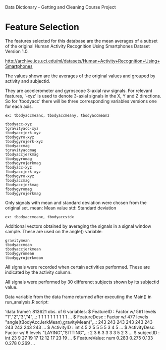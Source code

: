 Data Dictionary - Getting and Cleaning Course Project

Feature Selection 
=================

The features selected for this database are the mean averages of a subset of the original Human 
Activity Recognition Using Smartphones Dataset Version 1.0.

http://archive.ics.uci.edu/ml/datasets/Human+Activity+Recognition+Using+Smartphones

The values shown are the averages of the original values and grouped by activity and subjectid.

They are accelerometer and gyroscope 3-axial raw signals. For relevant features,
'-xyz' is used to denote 3-axial signals in the X, Y and Z directions. So for
'tbodyacc' there will be three corresponding variables versions one for each axis.

	ex: tbodyaccmeanx, tbodyaccmeany, tbodyaccmeanz

	tbodyacc-xyz
	tgravityacc-xyz
	tbodyaccjerk-xyz
	tbodygyro-xyz
	tbodygyrojerk-xyz
	tbodyaccmag
	tgravityaccmag
	tbodyaccjerkmag
	tbodygyromag
	tbodygyrojerkmag
	fbodyacc-xyz
	fbodyaccjerk-xyz
	fbodygyro-xyz
	fbodyaccmag
	fbodyaccjerkmag
	fbodygyromag
	fbodygyrojerkmag


Only signals with mean and standard deviation were chosen from the original set. 
	mean: Mean value
	std: Standard deviation

	ex: tbodyaccmeanx, tbodyaccstdx

Additional vectors obtained by averaging the signals in a signal window sample. These are used on the angle() variable:

	gravitymean
	tbodyaccmean
	tbodyaccjerkmean
	tbodygyromean
	tbodygyrojerkmean

All signals were recorded when certain activities performed. These are indicated by the activity 
column.

All signals were performed by 30 differenct subjects shown by its subjectid value.


Data variable from the data frame returned after executing the Main() in run_analysis.R script:

'data.frame':	813621 obs. of  6 variables:
 $ FeatureID   : Factor w/ 561 levels "1","2","3","4",..: 1 1 1 1 1 1 1 1 1 1 ...
 $ FeatureDesc : Factor w/ 477 levels "angle(tBodyAccJerkMean),gravityMean)",..: 243 243 243 243 243 243 243 243 243 243 ...
 $ ActivityID  : int  4 5 2 5 5 5 5 3 4 5 ...
 $ ActivityDesc: Factor w/ 6 levels "LAYING","SITTING",..: 2 3 6 3 3 3 3 5 2 3 ...
 $ subjectID   : int  23 9 27 19 17 12 12 17 23 19 ...
 $ FeatureValue: num  0.283 0.275 0.133 0.278 0.269 ...
